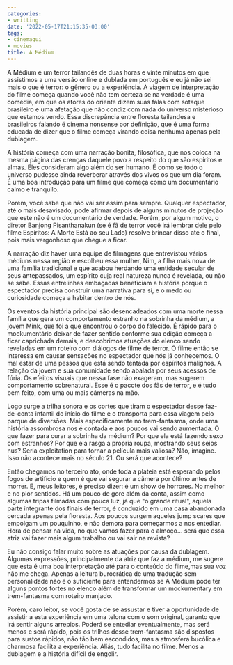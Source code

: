 ```yaml
---
categories:
- writting
date: '2022-05-17T21:15:35-03:00'
tags:
- cinemaqui
- movies
title: A Médium
---
```


A Médium é um terror tailandês de duas horas e vinte minutos em que assistimos a uma versão online e dublada em português e eu já não sei mais o que é terror: o gênero ou a experiência. A viagem de interpretação do filme começa quando você não tem certeza se na verdade é uma comédia, em que os atores do oriente dizem suas falas com sotaque brasileiro e uma afetação que não condiz com nada do universo misterioso que estamos vendo. Essa discrepância entre floresta tailandesa e brasileiros falando é cinema nonsense por definição, que é uma forma educada de dizer que o filme começa virando coisa nenhuma apenas pela dublagem.

A história começa com uma narração bonita, filosófica, que nos coloca na mesma página das crenças daquele povo a respeito do que são espíritos e almas. Eles consideram algo além do ser humano. É como se todo o universo pudesse ainda reverberar através dos vivos os que um dia foram. É uma boa introdução para um filme que começa como um documentário calmo e tranquilo.

Porém, você sabe que não vai ser assim para sempre. Qualquer espectador, até o mais desavisado, pode afirmar depois de alguns minutos de projeção que este não é um documentário de verdade. Porém, por algum motivo, o diretor Banjong Pisanthanakun (se é fã de terror você irá lembrar dele pelo filme Espíritos: A Morte Está ao seu Lado) resolve brincar disso até o final, pois mais vergonhoso que chegue a ficar.

A narração diz haver uma equipe de filmagens que entrevistou vários médiuns nessa região e escolheu essa mulher, Nim, a filha mais nova de uma família tradicional e que acabou herdando uma entidade secular de seus antepassados, um espírito cuja real natureza nunca é revelada, ou não se sabe. Essas entrelinhas embaçadas beneficiam a história porque o espectador precisa construir uma narrativa para si, e o medo ou curiosidade começa a habitar dentro de nós.

Os eventos da história principal são desencadeados com uma morte nessa família que gera um comportamento estranho na sobrinha da médium, a jovem Mink, que foi a que encontrou o corpo do falecido. É rápido para o mockumentário deixar de fazer sentido conforme sua edição começa a ficar caprichada demais, e descobrimos atuações do elenco sendo reveladas em um roteiro com diálogos de filme de terror. O filme então se interessa em causar sensações no espectador que nós já conhecemos. O mal estar de uma pessoa que está sendo tentada por espíritos malignos. A relação da jovem e sua comunidade sendo abalada por seus acessos de fúria. Os efeitos visuais que nessa fase não exageram, mas sugerem comportamento sobrenatural. Esse é o pacote dos fãs de terror, e é tudo bem feito, com uma ou mais câmeras na mão.

Logo surge a trilha sonora e os cortes que tiram o espectador desse faz-de-conta infantil do início do filme e o transporta para essa viagem pelo parque de diversões. Mais especificamente no trem-fantasma, onde uma história assombrosa nos é contada e aos poucos vai sendo aumentada. O que fazer para curar a sobrinha da médium? Por que ela está fazendo sexo com estranhos? Por que ela rasga a própria roupa, mostrando seus seios nus? Seria exploitation para tornar a película mais valiosa? Não, imagine. Isso não acontece mais no século 21. Ou será que acontece?

Então chegamos no terceiro ato, onde toda a plateia está esperando pelos fogos de artifício e quem é que vai segurar a câmera por último antes de morrer. E, meus leitores, é preciso dizer: é um show de horrores. No melhor e no pior sentidos. Há um pouco de gore além da conta, assim como algumas tripas filmadas com pouca luz, já que "o grande ritual", aquela parte integrante dos finais de terror, é conduzido em uma casa abandonada cercada apenas pela floresta. Aos poucos surgem aqueles jump scares que empolgam um pouquinho, e não demora para começarmos a nos entediar. Hora de pensar na vida, no que vamos fazer para o almoço... será que essa atriz vai fazer mais algum trabalho ou vai sair na revista?

Eu não consigo falar muito sobre as atuações por causa da dublagem. Algumas expressões, principalmente da atriz que faz a médium, me sugere que esta é uma boa interpretação até para o conteúdo do filme,mas sua voz não me chega. Apenas a leitura burocrática de uma tradução sem personalidade não é o suficiente para entendermos se A Médium pode ter alguns pontos fortes no elenco além de transformar um mockumentary em trem-fantasma com roteiro manjado.

Porém, caro leitor, se você gosta de se assustar e tiver a oportunidade de assistir a esta experiência em uma telona com o som original, garanto que irá sentir alguns arrepios. Poderá se entediar eventualmente, mas será menos e será rápido, pois os trilhos desse trem-fantasma são dispostos para sustos rápidos, não tão bem escondidos, mas a atmosfera bucólica e charmosa facilita a experiência. Aliás, tudo facilita no filme. Menos a dublagem e a história difícil de engolir.
